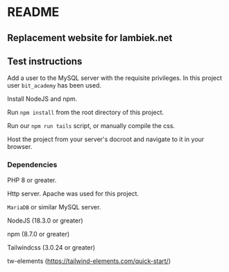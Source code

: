 # README

## Replacement website for lambiek.net

## Test instructions

Add a user to the MySQL server with the requisite privileges. In this project user
`bit_academy` has been used.

Install NodeJS and npm.

Run `npm install` from the root directory of this project.

Run our `npm run tails` script, or manually compile the css.

Host the project from your server's docroot and navigate to it in your browser.

### Dependencies

PHP 8 or greater.

Http server. Apache was used for this project.

`MariaDB` or similar MySQL server.

NodeJS (18.3.0 or greater)

npm (8.7.0 or greater)

Tailwindcss (3.0.24 or greater)

tw-elements (https://tailwind-elements.com/quick-start/)
